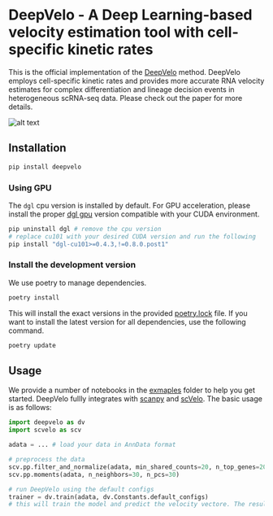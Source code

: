 # DeepVelo - A Deep Learning-based velocity estimation tool with cell-specific kinetic rates

This is the official implementation of the [DeepVelo](https://www.biorxiv.org/content/10.1101/2022.04.03.486877) method.
DeepVelo employs cell-specific kinetic rates and provides more accurate RNA velocity estimates for complex differentiation and lineage decision events in heterogeneous scRNA-seq data. Please check out the paper for more details.

![alt text](https://user-images.githubusercontent.com/11674033/171066682-a899377f-fae1-452a-8b67-8bc8c244b641.png)

## Installation

```bash
pip install deepvelo
```

### Using GPU

The `dgl` cpu version is installed by default. For GPU acceleration, please install the proper [dgl gpu](https://www.dgl.ai/pages/start.html) version compatible with your CUDA environment.

```bash
pip uninstall dgl # remove the cpu version
# replace cu101 with your desired CUDA version and run the following
pip install "dgl-cu101>=0.4.3,!=0.8.0.post1"

```

### Install the development version

We use poetry to manage dependencies.

```bash
poetry install
```

This will install the exact versions in the provided [poetry.lock](poetry.lock) file. If you want to install the latest version for all dependencies, use the following command.

```bash
poetry update
```

## Usage

We provide a number of notebooks in the [exmaples](examples) folder to help you get started. DeepVelo fullly integrates with [scanpy](https://scanpy.readthedocs.io/en/latest/) and [scVelo](https://scvelo.readthedocs.io/). The basic usage is as follows:

```python
import deepvelo as dv
import scvelo as scv

adata = ... # load your data in AnnData format

# preprocess the data
scv.pp.filter_and_normalize(adata, min_shared_counts=20, n_top_genes=2000)
scv.pp.moments(adata, n_neighbors=30, n_pcs=30)

# run DeepVelo using the default configs
trainer = dv.train(adata, dv.Constants.default_configs)
# this will train the model and predict the velocity vectore. The result is stored in adata.layers['velocity']. You can use trainer.model to access the model.
```
